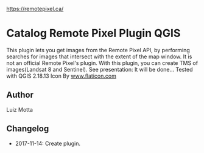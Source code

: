 https://remotepixel.ca/

# Catalog Remote Pixel Plugin QGIS

This plugin lets you get images from the Remote Pixel API, by performing searches for images that intersect with the extent of the map window.
It is not an official Remote Pixel's plugin.
With this plugin, you can create TMS of images(Landsat 8 and Sentinel).
See presentation: It will be done...
Tested with QGIS 2.18.13
Icon By www.flaticon.com
## Author
Luiz Motta

## Changelog
- 2017-11-14:
Create plugin.

